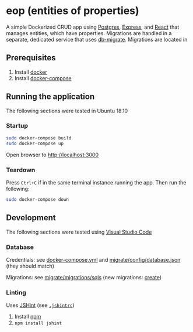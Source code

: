 # eop (entities of properties)
A simple Dockerized CRUD app using [Postgres](https://www.postgresql.org/),  [Express](https://expressjs.com/), and [React](https://reactjs.org/) that manages entities, which have properties.
Migrations are handled in a separate, dedicated service that uses [db-migrate](https://github.com/db-migrate/node-db-migrate).
Migrations are located in 

## Prerequisites
1. Install [docker](https://docs.docker.com/install/)
2. Install [docker-compose](https://docs.docker.com/compose/install/)

## Running the application
The following sections were tested in Ubuntu 18.10
### Startup
```bash
sudo docker-compose build
sudo docker-compose up
```

Open browser to [http://localhost:3000](http://localhost:3000)

### Teardown
Press `Ctrl+C` if in the same terminal instance running the app.
Then run the following:
```bash
sudo docker-compose down
```

## Development
The following sections were tested using [Visual Studio Code](https://code.visualstudio.com/)

### Database
Credentials: see [docker-compose.yml](docker-compose.yml) and [migrate/config/database.json](migrate/config/database.json) (they should match)

Migrations: see [migrate/migrations/sqls](migrate/migrations/sqls) (new migrations: [create](https://db-migrate.readthedocs.io/en/latest/Getting%20Started/commands/#create))

### Linting
Uses [JSHint](https://jshint.com/install/) (see [`.jshintrc`](.jshintrc))
1. Install [npm](https://www.npmjs.com/get-npm)
2. `npm install jshint`